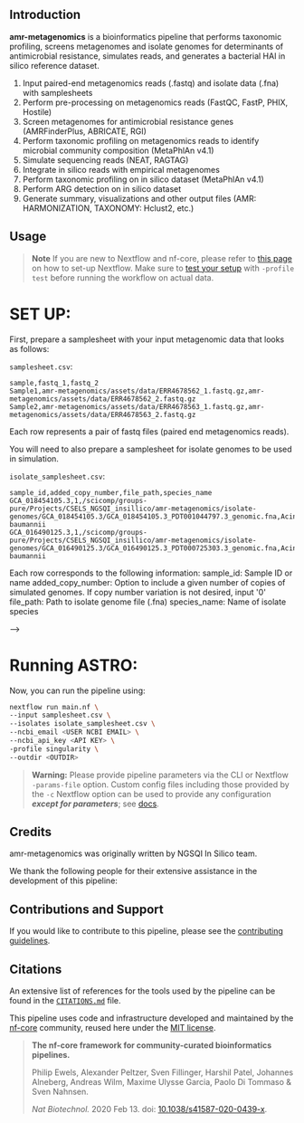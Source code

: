 ## Introduction

**amr-metagenomics** is a bioinformatics pipeline that performs taxonomic profiling, screens metagenomes and isolate genomes for determinants of antimicrobial resistance, simulates reads, and generates a bacterial HAI in silico reference dataset.



<!-- TODO nf-core: Include a figure that guides the user through the major workflow steps. Many nf-core
     workflows use the "tube map" design for that. See https://nf-co.re/docs/contributing/design_guidelines#examples for examples.   -->
<!-- TODO nf-core: Fill in short bullet-pointed list of the default steps in the pipeline -->

1.	Input paired-end metagenomics reads (.fastq) and isolate data (.fna) with samplesheets
2.	Perform pre-processing on metagenomics reads (FastQC, FastP, PHIX, Hostile)
3.	Screen metagenomes for antimicrobial resistance genes (AMRFinderPlus, ABRICATE, RGI)
4.	Perform taxonomic profiling on metagenomics reads to identify microbial community composition (MetaPhlAn v4.1)
6.	Simulate sequencing reads (NEAT, RAGTAG)
7.	Integrate in silico reads with empirical metagenomes
8.	Perform taxonomic profiling on in silico dataset (MetaPhlAn v4.1)
9.   Perform ARG detection on in silico dataset 
9.	Generate summary, visualizations and other output files (AMR: HARMONIZATION, TAXONOMY: Hclust2, etc.)

## Usage

> **Note**
> If you are new to Nextflow and nf-core, please refer to [this page](https://nf-co.re/docs/usage/installation) on how
> to set-up Nextflow. Make sure to [test your setup](https://nf-co.re/docs/usage/introduction#how-to-run-a-pipeline)
> with `-profile test` before running the workflow on actual data.

# SET UP:

First, prepare a samplesheet with your input metagenomic data that looks as follows:

`samplesheet.csv`:

```csv
sample,fastq_1,fastq_2
Sample1,amr-metagenomics/assets/data/ERR4678562_1.fastq.gz,amr-metagenomics/assets/data/ERR4678562_2.fastq.gz
Sample2,amr-metagenomics/assets/data/ERR4678563_1.fastq.gz,amr-metagenomics/assets/data/ERR4678563_2.fastq.gz
```

Each row represents a pair of fastq files (paired end metagenomics reads).

You will need to also prepare a samplesheet for isolate genomes to be used in simulation. 

`isolate_samplesheet.csv`:
```csv
sample_id,added_copy_number,file_path,species_name
GCA_018454105.3,1,/scicomp/groups-pure/Projects/CSELS_NGSQI_insillico/amr-metagenomics/isolate-genomes/GCA_018454105.3/GCA_018454105.3_PDT001044797.3_genomic.fna,Acinetobacter baumannii
GCA_016490125.3,1,/scicomp/groups-pure/Projects/CSELS_NGSQI_insillico/amr-metagenomics/isolate-genomes/GCA_016490125.3/GCA_016490125.3_PDT000725303.3_genomic.fna,Acinetobacter baumannii
```
Each row corresponds to the following information:
sample_id: Sample ID or name
added_copy_number: Option to include a given number of copies of simulated genomes. If copy number variation is not desired, input '0'
file_path: Path to isolate genome file (.fna)
species_name: Name of isolate species

-->
# Running ASTRO:
Now, you can run the pipeline using:

<!-- TODO nf-core: update the following command to include all required parameters for a minimal example -->

```bash
nextflow run main.nf \
--input samplesheet.csv \
--isolates isolate_samplesheet.csv \
--ncbi_email <USER NCBI EMAIL> \
--ncbi_api_key <API KEY> \
-profile singularity \
--outdir <OUTDIR>

```

> **Warning:**
> Please provide pipeline parameters via the CLI or Nextflow `-params-file` option. Custom config files including those
> provided by the `-c` Nextflow option can be used to provide any configuration _**except for parameters**_;
> see [docs](https://nf-co.re/usage/configuration#custom-configuration-files).

## Credits

amr-metagenomics was originally written by NGSQI In Silico team.

We thank the following people for their extensive assistance in the development of this pipeline:

<!-- TODO nf-core: If applicable, make list of people who have also contributed -->

## Contributions and Support

If you would like to contribute to this pipeline, please see the [contributing guidelines](.github/CONTRIBUTING.md).

## Citations

<!-- TODO nf-core: Add citation for pipeline after first release. Uncomment lines below and update Zenodo doi and badge at the top of this file. -->
<!-- If you use  tb/prototype for your analysis, please cite it using the following doi: [10.5281/zenodo.XXXXXX](https://doi.org/10.5281/zenodo.XXXXXX) -->

<!-- TODO nf-core: Add bibliography of tools and data used in your pipeline -->

An extensive list of references for the tools used by the pipeline can be found in the [`CITATIONS.md`](CITATIONS.md) file.

This pipeline uses code and infrastructure developed and maintained by the [nf-core](https://nf-co.re) community, reused here under the [MIT license](https://github.com/nf-core/tools/blob/master/LICENSE).

> **The nf-core framework for community-curated bioinformatics pipelines.**
>
> Philip Ewels, Alexander Peltzer, Sven Fillinger, Harshil Patel, Johannes Alneberg, Andreas Wilm, Maxime Ulysse Garcia, Paolo Di Tommaso & Sven Nahnsen.
>
> _Nat Biotechnol._ 2020 Feb 13. doi: [10.1038/s41587-020-0439-x](https://dx.doi.org/10.1038/s41587-020-0439-x).
